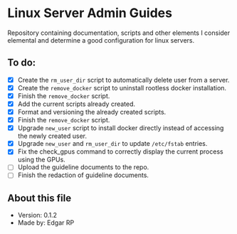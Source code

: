 # Linux Server Admin Guides
Repository containing documentation, scripts and other elements I consider elemental and determine a good configuration for linux servers.

## To do:
* [x] Create the `rm_user_dir` script to automatically delete user from a server.
* [x] Create the `remove_docker` script to uninstall rootless docker installation.
* [x] Finish the `remove_docker` script.
* [x] Add the current scripts already created.
* [x] Format and versioning the already created scripts.
* [x] Finish the `remove_docker` script.
* [x] Upgrade `new_user` script to install docker directly instead of accessing the newly created user.
* [x] Upgrade `new_user` and `rm_user_dir` to update `/etc/fstab` entries.
* [x] Fix the check_gpus command to correctly display the current process using the GPUs.
* [ ] Upload the guideline documents to the repo.
* [ ] Finish the redaction of guideline documents.

## About this file
* Version: 0.1.2
* Made by: Edgar RP
